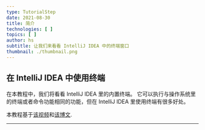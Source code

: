 ```yaml
---
type: TutorialStep
date: 2021-08-30
title: 简介
technologies: [ ]
topics: [ ]
author: hs
subtitle: 让我们来看看 IntelliJ IDEA 中的终端窗口
thumbnail: ./thumbnail.png
---
```


## 在 IntelliJ IDEA 中使用终端
在本教程中，我们将看看 IntelliJ IDEA 里的内置终端。 它可以执行与操作系统里的终端或者命令功能相同的功能，但在 IntelliJ IDEA 里使用终端有很多好处。

本教程基于[该视频](https://youtu.be/tlEkrWU0d1M)和[该博文](https://blog.jetbrains.com/idea/2020/09/using-the-terminal-in-intellij-idea/).

---